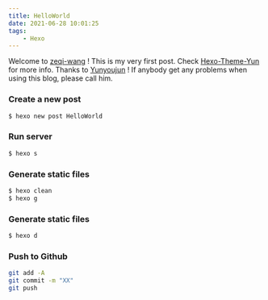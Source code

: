 ```yaml
---
title: HelloWorld
date: 2021-06-28 10:01:25
tags:
    - Hexo
---
```


Welcome to [zeqi-wang](https://zeqi-wang.github.io/) ! This is my very first post. Check [Hexo-Theme-Yun](https://yun.yunyoujun.cn/) for more info. Thanks to [Yunyoujun](https://www.yunyoujun.cn/) ! If anybody get any problems when using this blog, please call him.

### Create a new post

``` bash
$ hexo new post HelloWorld
```

### Run server

``` bash
$ hexo s
```

### Generate static files

``` bash
$ hexo clean
$ hexo g
```

### Generate static files

``` bash
$ hexo d
```

### Push to Github

``` bash
git add -A
git commit -m "XX"
git push
```

